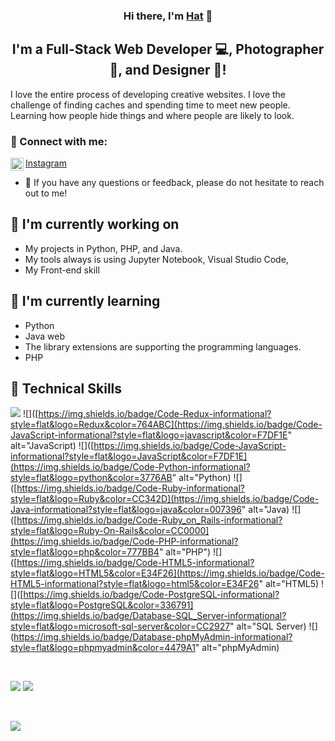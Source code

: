 <h3 align="center">
Hi there, I'm <a href="https://www.facebook.com/profile.php?id=100035508373396" target="_blank" rel="noreferrer">Hat</a> 👋
</h3>

<h2 align="center">
I'm a Full-Stack Web Developer 💻, Photographer 📸, and Designer 🎨!
</h2> 

I love the entire process of developing creative websites. I love the challenge of finding caches and spending time to meet new people. Learning how people hide things and where people are likely to look.

### 🤝 Connect with me:
<a href="https://www.instagram.com/hathat.particle/"><img align="left" src="https://raw.githubusercontent.com/yushi1007/yushi1007/main/images/instagram.svg" alt="SAMUEL | Instagram" width="21px"/>Instagram</a>
</br>
- 💬 If you have any questions or feedback, please do not hesitate to reach out to me!

## 🔭 I'm currently working on

- My projects in Python, PHP, and Java.
- My tools always is using Jupyter Notebook, Visual Studio Code, 
- My Front-end skill

## 🌱 I'm currently learning

- Python
- Java web
- The library extensions are supporting the programming languages.
- PHP

## 💼 Technical Skills

![](https://img.shields.io/badge/Code-React-informational?style=flat&logo=react&color=61DAFB)
![]([https://img.shields.io/badge/Code-Redux-informational?style=flat&logo=Redux&color=764ABC](https://img.shields.io/badge/Code-JavaScript-informational?style=flat&logo=javascript&color=F7DF1E" alt="JavaScript)
![]([https://img.shields.io/badge/Code-JavaScript-informational?style=flat&logo=JavaScript&color=F7DF1E](https://img.shields.io/badge/Code-Python-informational?style=flat&logo=python&color=3776AB" alt="Python)
![]([https://img.shields.io/badge/Code-Ruby-informational?style=flat&logo=Ruby&color=CC342D](https://img.shields.io/badge/Code-Java-informational?style=flat&logo=java&color=007396" alt="Java)
![]([https://img.shields.io/badge/Code-Ruby_on_Rails-informational?style=flat&logo=Ruby-On-Rails&color=CC0000](https://img.shields.io/badge/Code-PHP-informational?style=flat&logo=php&color=777BB4" alt="PHP")
![]([https://img.shields.io/badge/Code-HTML5-informational?style=flat&logo=HTML5&color=E34F26](https://img.shields.io/badge/Code-HTML5-informational?style=flat&logo=html5&color=E34F26" alt="HTML5)
![]([https://img.shields.io/badge/Code-PostgreSQL-informational?style=flat&logo=PostgreSQL&color=336791](https://img.shields.io/badge/Database-SQL_Server-informational?style=flat&logo=microsoft-sql-server&color=CC2927" alt="SQL Server)
![](https://img.shields.io/badge/Database-phpMyAdmin-informational?style=flat&logo=phpmyadmin&color=4479A1" alt="phpMyAdmin)

</br>

![](https://img.shields.io/badge/Style-Bootstrap-informational?style=flat&logo=Bootstrap&color=7952B3)
![](https://img.shields.io/badge/Style-CSS3-informational?style=flat&logo=CSS3&color=1572B6)



</br>

![](https://img.shields.io/badge/Tools-Figma-informational?style=flat&logo=Figma&color=F24E1E)

